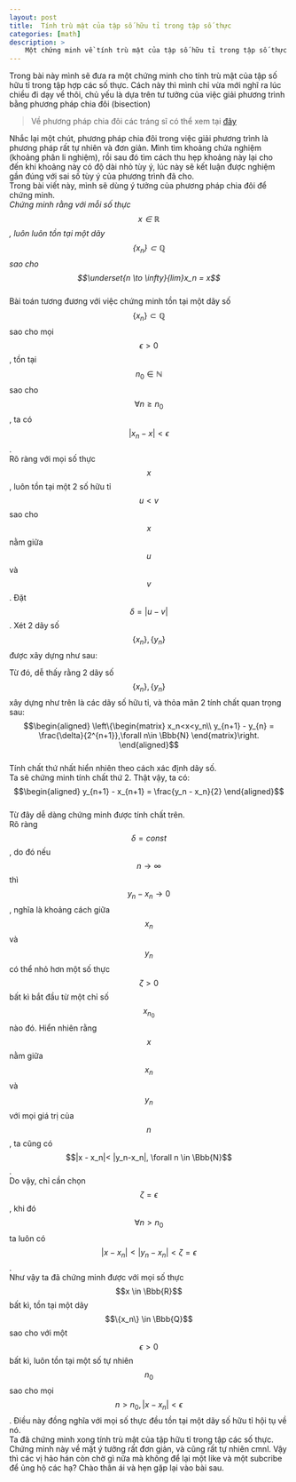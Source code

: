 ```yaml
---
layout: post
title:  Tính trù mật của tập số hữu tỉ trong tập số thực
categories: [math]
description: >
    Một chứng minh về tính trù mật của tập số hữu tỉ trong tập số thực
---
```

Trong bài này mình sẽ đưa ra một chứng minh cho tính trù mật của tập số hữu tỉ trong tập hợp các số thực.  Cách này thì mình chỉ vừa mới nghĩ ra lúc chiều đi dạy về thôi, chủ yếu là dựa trên tư tưởng của việc giải phương trình bằng phương pháp chia đôi (bisection)  
> Về phương pháp chia đôi các tráng sĩ có thể xem tại [đây](/cs/2019-08-26-bisection/)

Nhắc lại một chút, phương pháp chia đôi trong việc giải phương trình là phương pháp rất tự nhiên và đơn giản. Mình tìm khoảng chứa nghiệm (khoảng phân li nghiệm), rồi sau đó tìm cách thu hẹp khoảng này lại cho đến khi khoảng này có độ dài nhỏ tùy ý, lúc này sẽ kết luận được nghiệm gần đúng với sai số tùy ý của phương trình đã cho.  
Trong bài viết này, mình sẽ dùng ý tưởng của phương pháp chia đôi để chứng minh.  
*Chứng minh rằng với mỗi số thực $$x \in \mathbb{R}$$, luôn luôn tồn tại một dãy $$\{x_n\} \subset \mathbb{Q}$$ sao cho $$\underset{n \to \infty}{lim}x_n = x$$*  
Bài toán tương đương với việc chứng minh tồn tại một dãy số $$\{x_n\} \subset \mathbb{Q}$$ sao cho mọi $$\epsilon > 0$$, tồn tại $$n_0 \in \mathbb{N}$$ sao cho $$\forall n \ge n_0$$, ta có $$|x_n - x| < \epsilon$$.  
Rõ ràng với mọi số thực $$x$$, luôn tồn tại một 2 số hữu tỉ $$u < v$$ sao cho $$x$$ nằm giữa $$u$$ và $$v$$. Đặt $$\delta = |u-v|$$. Xét 2 dãy số $$\{x_n\}, \{y_n\}$$ được xây dựng như sau:   

Từ đó, dễ thấy rằng 2 dãy số $$\{x_n\}, \{y_n\}$$ xây dựng như trên là các dãy số hữu tỉ, và thỏa mãn 2 tính chất quan trọng sau:  
$$\begin{aligned}
\left\{\begin{matrix}
x_n<x<y_n\\ 
y_{n+1} - y_{n} = \frac{\delta}{2^{n+1}},\forall n\in \Bbb{N}
\end{matrix}\right.
\end{aligned}$$  
Tính chất thứ nhất hiển nhiên theo cách xác định dãy số.  
Ta sẽ chứng minh tính chất thứ 2. Thật vậy, ta có:  
$$\begin{aligned}
y_{n+1} - x_{n+1} = \frac{y_n - x_n}{2}
\end{aligned}$$  
Từ đây dễ dàng chứng minh được tính chất trên.  
Rõ ràng $$\delta = const$$, do đó nếu $$n \to \infty$$ thì $$y_{n} - x_{n} \to 0$$, nghĩa là khoảng cách giữa $$x_n$$ và $$y_n$$ có thể nhỏ hơn một số thực $$\zeta > 0$$ bất kì bắt đầu từ một chỉ số $$x_{n_{0}}$$ nào đó. Hiển nhiên rằng $$x$$ nằm giữa $$x_n$$ và $$y_n$$ với mọi giá trị của $$n$$, ta cũng có $$|x - x_n|< |y_n-x_n|, \forall n \in \Bbb{N}$$.  
Do vậy, chỉ cần chọn $$\zeta = \epsilon$$, khi đó $$\forall n > n_0$$ ta luôn có $$|x - x_n| < |y_n - x_n| <\zeta = \epsilon$$.  
Như vậy ta đã chứng minh được với mọi số thực $$x \in \Bbb{R}$$ bất kì, tồn tại một dãy $$\{x_n\} \in \Bbb{Q}$$ sao cho với một $$\epsilon > 0$$ bất kì, luôn tồn tại một số tự nhiên $$n_0$$ sao cho mọi $$n>n_0, |x - x_n|< \epsilon$$. Điều này đồng nghĩa với mọi số thực đều tồn tại một dãy số hữu tỉ hội tụ về nó.  
Ta đã chứng minh xong tính trù mật của tập hữu tỉ trong tập các số thực. Chứng minh này về mặt ý tưởng rất đơn giản, và cũng rất tự nhiên cmnl. Vậy thì các vị hảo hán còn chờ gì nữa mà không để lại một like và một subcribe để ủng hộ các hạ? Chào thân ái và hẹn gặp lại vào bài sau.